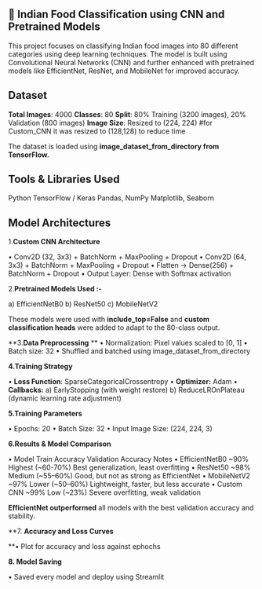 ## 🍛 Indian Food Classification using CNN and Pretrained Models
This project focuses on classifying Indian food images into 80 different categories using deep learning techniques. The model is built using Convolutional Neural Networks (CNN) and further enhanced with pretrained models like EfficientNet, ResNet, and MobileNet for improved accuracy.

## Dataset

**Total Images**: 4000
**Classes**: 80
**Split**: 80% Training (3200 images), 20% Validation (800 images)
**Image Size**: Resized to (224, 224)
#for Custom_CNN it was resized to (128,128) to reduce time

The dataset is loaded using **image_dataset_from_directory from TensorFlow.**

## Tools & Libraries Used

Python 
TensorFlow / Keras
Pandas, NumPy
Matplotlib, Seaborn


## Model Architectures

1.**Custom CNN Architecture**

• Conv2D (32, 3x3) + BatchNorm + MaxPooling + Dropout
• Conv2D (64, 3x3) + BatchNorm + MaxPooling + Dropout
• Flatten → Dense(256) + BatchNorm + Dropout
• Output Layer: Dense with Softmax activation

2.**Pretrained Models Used :-**

a) EfficientNetB0
b) ResNet50
c) MobileNetV2

These models were used with **include_top=False** and **custom classification heads** were added to adapt to the 80-class output.


**3.**Data Preprocessing**
**
• Normalization: Pixel values scaled to [0, 1]
• Batch size: 32
• Shuffled and batched using image_dataset_from_directory


**4.**Training Strategy****

• **Loss Function**: SparseCategoricalCrossentropy
• **Optimizer:** Adam
• **Callbacks:**
  a) EarlyStopping (with weight restore)
  b) ReduceLROnPlateau (dynamic learning rate adjustment) 

  
**5.**Training Parameters****

• Epochs: 20
• Batch Size: 32
• Input Image Size: (224, 224, 3)


**6.**Results & Model Comparison****

• Model	Train Accuracy	Validation Accuracy	Notes
• EfficientNetB0	~90%	Highest (~60-70%)	Best generalization, least overfitting
• ResNet50	~98%	Medium (~55–60%)	Good, but not as strong as EfficientNet
• MobileNetV2	~97%	Lower (~50–60%)	Lightweight, faster, but less accurate
• Custom CNN	~99%	Low (~23%)	Severe overfitting, weak validation

**EfficientNet outperformed** all models with the best validation accuracy and stability.


**7. **Accuracy and Loss Curves**

**• Plot for accuracy and loss against ephochs

**8. **Model Saving****

• Saved every model and deploy using Streamlit








  
